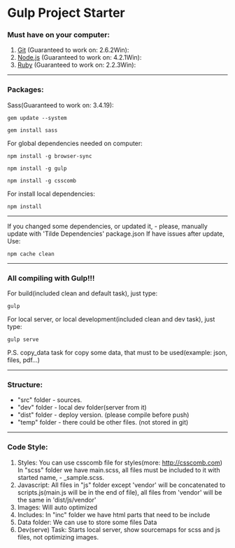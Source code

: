 # Gulp Project Starter
### Must have on your computer:
1. [Git](https://git-scm.com/download) (Guaranteed to work on: 2.6.2Win):
2. [Node.js](https://nodejs.org/en/download) (Guaranteed to work on: 4.2.1Win):
3. [Ruby](http://rubyinstaller.org/downloads) (Guaranteed to work on: 2.2.3Win):

-----------------------------------------------

### Packages:
Sass(Guaranteed to work on: 3.4.19):
```
gem update --system
```
```
gem install sass
```
For global dependencies needed on computer:
```
npm install -g browser-sync
```
```
npm install -g gulp
```
```
npm install -g csscomb
```
For install local dependencies:
```
npm install
```

-----------------------------------------------

If you changed some dependencies, or updated it, - please, manually update with 'Tilde Dependencies' package.json
If have issues after update, Use:
```
npm cache clean
```

-----------------------------------------------

### All compiling with Gulp!!!
For build(included clean and default task), just type:
```
gulp
```
For local server, or local development(included clean and dev task), just type:
```
gulp serve
```

P.S.
copy_data task for copy some data, that must to be used(example: json, files, pdf...)

-----------------------------------------------

### Structure:
* "src" folder - sources.
* "dev" folder - local dev folder(server from it)
* "dist" folder - deploy version. (please compile before push)
* "temp" folder - there could be other files. (not stored in git)

-----------------------------------------------

### Code Style:
1. Styles:
You can use csscomb file for styles(more: http://csscomb.com)
In "scss" folder we have main.scss, all files must be included to it with started name, - _sample.scss.
2. Javascript:
All files in "js" folder except 'vendor' will be concatenated to scripts.js(main.js will be in the end of file), all files from 'vendor' will be the same in 'dist/js/vendor'
3. Images:
Will auto optimized
4. Includes:
In "inc" folder we have html parts that need to be include
5. Data folder:
We can use to store some files Data
6. Dev(serve) Task:
Starts local server, show sourcemaps for scss and js files, not optimizing images.